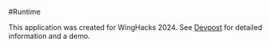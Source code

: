 #Runtime

This application was created for WingHacks 2024. See [Devpost](https://devpost.com/software/runtime-lr6x0a) for detailed information and a demo.
